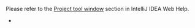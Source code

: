 [//]: # (title: Project View)

<!-- Copyright 2000-2022 JetBrains s.r.o. and other contributors. Use of this source code is governed by the Apache 2.0 license that can be found in the LICENSE file. -->

Please refer to the [Project tool window](https://www.jetbrains.com/help/idea/project-tool-window.html) section in IntelliJ IDEA Web Help.

* [](tree_structure_view.md)
